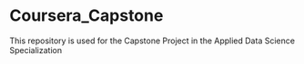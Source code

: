 # Coursera_Capstone
This repository is used for the Capstone Project in the Applied Data Science Specialization
